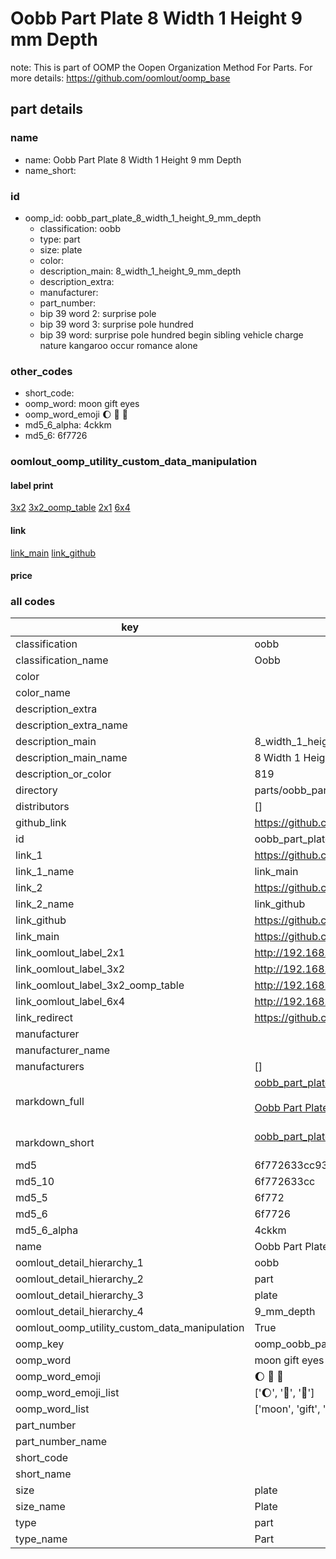 # Oobb Part Plate 8 Width 1 Height 9 mm Depth  

note: This is part of OOMP the Oopen Organization Method For Parts. For more details: https://github.com/oomlout/oomp_base

##  part details
  







### name
* name: Oobb Part Plate 8 Width 1 Height 9 mm Depth
* name_short: 
### id
* oomp_id: oobb_part_plate_8_width_1_height_9_mm_depth
  * classification: oobb
  * type: part
  * size: plate
  * color: 
  * description_main: 8_width_1_height_9_mm_depth
  * description_extra: 
  * manufacturer: 
  * part_number: 
  * bip 39 word 2: surprise pole
  * bip 39 word 3: surprise pole hundred
  * bip 39 word: surprise pole hundred begin sibling vehicle charge nature kangaroo occur romance alone

### other_codes
* short_code: 
* oomp_word: moon gift eyes
* oomp_word_emoji :moon: :gift: :eyes:
* md5_6_alpha: 4ckkm
* md5_6: 6f7726






### oomlout_oomp_utility_custom_data_manipulation
#### label print
[3x2](http://192.168.1.245:1112/?label=oomp%204ckkm)
[3x2_oomp_table](http://192.168.1.108:1112/?label=oomp%204ckkm)
[2x1](http://192.168.1.242:1112/?label=oomp%204ckkm)
[6x4](http://192.168.1.55:1112/?label=oomp%204ckkm)    

#### link

[link_main](https://github.com/oomlout/oomlout_oomp_version_1_messy/tree/main/parts/oobb_part_plate_8_width_1_height_9_mm_depth) [link_github](https://github.com/oomlout/oomlout_oomp_version_1_messy/tree/main/parts/oobb_part_plate_8_width_1_height_9_mm_depth)                             

#### price







### all codes 
| key | value |  
| --- | --- |  
| classification | oobb |  
| classification_name | Oobb |  
| color |  |  
| color_name |  |  
| description_extra |  |  
| description_extra_name |  |  
| description_main | 8_width_1_height_9_mm_depth |  
| description_main_name | 8 Width 1 Height 9 mm Depth |  
| description_or_color | 819 |  
| directory | parts/oobb_part_plate_8_width_1_height_9_mm_depth |  
| distributors | [] |  
| github_link | https://github.com/oomlout/oomlout_oomp_part_src/tree/main/parts/oobb_part_plate_8_width_1_height_9_mm_depth |  
| id | oobb_part_plate_8_width_1_height_9_mm_depth |  
| link_1 | https://github.com/oomlout/oomlout_oomp_version_1_messy/tree/main/parts/oobb_part_plate_8_width_1_height_9_mm_depth |  
| link_1_name | link_main |  
| link_2 | https://github.com/oomlout/oomlout_oomp_version_1_messy/tree/main/parts/oobb_part_plate_8_width_1_height_9_mm_depth |  
| link_2_name | link_github |  
| link_github | https://github.com/oomlout/oomlout_oomp_version_1_messy/tree/main/parts/oobb_part_plate_8_width_1_height_9_mm_depth |  
| link_main | https://github.com/oomlout/oomlout_oomp_version_1_messy/tree/main/parts/oobb_part_plate_8_width_1_height_9_mm_depth |  
| link_oomlout_label_2x1 | http://192.168.1.242:1112/?label=oomp%204ckkm |  
| link_oomlout_label_3x2 | http://192.168.1.245:1112/?label=oomp%204ckkm |  
| link_oomlout_label_3x2_oomp_table | http://192.168.1.108:1112/?label=oomp%204ckkm |  
| link_oomlout_label_6x4 | http://192.168.1.55:1112/?label=oomp%204ckkm |  
| link_redirect | https://github.com/oomlout/oomlout_oomp_version_1_messy/tree/main/parts/oobb_part_plate_8_width_1_height_9_mm_depth |  
| manufacturer |  |  
| manufacturer_name |  |  
| manufacturers | [] |  
| markdown_full | [oobb_part_plate_8_width_1_height_9_mm_depth](none)<br>[](none)<br>[Oobb Part Plate 8 Width 1 Height 9 Mm Depth](none)<br><br> |  
| markdown_short | [oobb_part_plate_8_width_1_height_9_mm_depth](none)<br><br> |  
| md5 | 6f772633cc9364d3c7e3d144de69e6d3 |  
| md5_10 | 6f772633cc |  
| md5_5 | 6f772 |  
| md5_6 | 6f7726 |  
| md5_6_alpha | 4ckkm |  
| name | Oobb Part Plate 8 Width 1 Height 9 mm Depth |  
| oomlout_detail_hierarchy_1 | oobb |  
| oomlout_detail_hierarchy_2 | part |  
| oomlout_detail_hierarchy_3 | plate |  
| oomlout_detail_hierarchy_4 | 9_mm_depth |  
| oomlout_oomp_utility_custom_data_manipulation | True |  
| oomp_key | oomp_oobb_part_plate_8_width_1_height_9_mm_depth |  
| oomp_word | moon gift eyes |  
| oomp_word_emoji | :moon: :gift: :eyes: |  
| oomp_word_emoji_list | [':moon:', ':gift:', ':eyes:'] |  
| oomp_word_list | ['moon', 'gift', 'eyes'] |  
| part_number |  |  
| part_number_name |  |  
| short_code |  |  
| short_name |  |  
| size | plate |  
| size_name | Plate |  
| type | part |  
| type_name | Part |  
